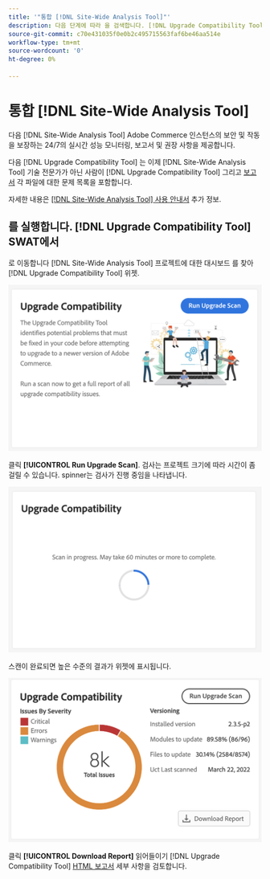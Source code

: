 ```yaml
---
title: '"통합 [!DNL Site-Wide Analysis Tool]"'
description: 다음 단계에 따라 을 검색합니다. [!DNL Upgrade Compatibility Tool] 보고서 출처 [!DNL Site-Wide Analysis Tool] 대시보드 를 사용하십시오.
source-git-commit: c70e431035f0e0b2c495715563faf6be46aa514e
workflow-type: tm+mt
source-wordcount: '0'
ht-degree: 0%

---
```



# 통합 [!DNL Site-Wide Analysis Tool]

다음 [!DNL Site-Wide Analysis Tool] Adobe Commerce 인스턴스의 보안 및 작동을 보장하는 24/7의 실시간 성능 모니터링, 보고서 및 권장 사항을 제공합니다.

다음 [!DNL Upgrade Compatibility Tool] 는 이제 [!DNL Site-Wide Analysis Tool] 기술 전문가가 아닌 사람이 [!DNL Upgrade Compatibility Tool] 그리고 [보고서](../upgrade-compatibility-tool/reports.md) 각 파일에 대한 문제 목록을 포함합니다.

자세한 내용은 [[!DNL Site-Wide Analysis Tool] 사용 안내서](https://docs.magento.com/user-guide/reports/site-wide-analysis-tool.html) 추가 정보.

## 를 실행합니다. [!DNL Upgrade Compatibility Tool] SWAT에서

로 이동합니다 [!DNL Site-Wide Analysis Tool] 프로젝트에 대한 대시보드 를 찾아 [!DNL Upgrade Compatibility Tool] 위젯.

![UCT SWAT 위젯 - 초기](../../assets/upgrade-guide/uct-swat-initial.png)

클릭 **[!UICONTROL Run Upgrade Scan]**. 검사는 프로젝트 크기에 따라 시간이 좀 걸릴 수 있습니다. spinner는 검사가 진행 중임을 나타냅니다.

![UCT SWAT 위젯 - 진행 중](../../assets/upgrade-guide/uct-swat-progress.png)

스캔이 완료되면 높은 수준의 결과가 위젯에 표시됩니다.

![UCT SWAT 위젯 - 결과](../../assets/upgrade-guide/uct-swat-results.png)

클릭 **[!UICONTROL Download Report]** 읽어들이기 [!DNL Upgrade Compatibility Tool] [HTML 보고서](../upgrade-compatibility-tool/reports.md#html-report) 세부 사항을 검토합니다.
